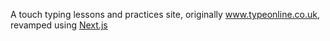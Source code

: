 A touch typing lessons and practices site, originally www.typeonline​.co​.uk, revamped using [Next.js](https://nextjs.org/)
